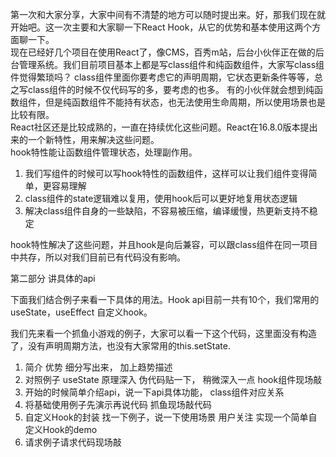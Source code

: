 第一次和大家分享，大家中间有不清楚的地方可以随时提出来。好，那我们现在就开始吧。这一次主要和大家聊一下React Hook，从它的优势和基本使用这两个方面聊一下。  
现在已经好几个项目在使用React了，像CMS，百秀m站，后台小伙伴正在做的后台管理系统。我们目前项目基本上都是写class组件和纯函数组件，大家写class组件觉得繁琐吗？ class组件里面你要考虑它的声明周期，它状态更新条件等等，总之写class组件的时候不仅代码写的多，要考虑的也多。  有的小伙伴就会想到纯函数组件，但是纯函数组件不能持有状态，也无法使用生命周期，所以使用场景也是比较有限。   
 React社区还是比较成熟的，一直在持续优化这些问题。React在16.8.0版本提出来的一个新特性，用来解决这些问题。  
 hook特性能让函数组件管理状态，处理副作用。  
 1.  我们写组件的时候可以写hook特性的函数组件，这样可以让我们组件变得简单，更容易理解  
 2. class组件的state逻辑难以复用，使用hook后可以更好地复用状态逻辑  
 3. 解决class组件自身的一些缺陷，不容易被压缩，编译缓慢，热更新支持不稳定  
 
 hook特性解决了这些问题，并且hook是向后兼容，可以跟class组件在同一项目中共存，所以对我们目前已有代码没有影响。
 
 第二部分 讲具体的api  
 
 下面我们结合例子来看一下具体的用法。Hook api目前一共有10个，我们常用的useState，useEffect 自定义hook。  
 
 我们先来看一个抓鱼小游戏的例子，大家可以看一下这个代码，这里面没有构造了，没有声明周期方法，也没有大家常用的this.setState.   

 1. 简介 优势 细分写出来， 加上趋势描述
 2. 对照例子  useState 原理深入 伪代码贴一下， 稍微深入一点 hook组件现场敲
 3. 开始的时候简单介绍api，说一下api具体功能， class组件对应关系
 4. 将基础使用例子先演示再说代码 抓鱼现场敲代码 
 5. 自定义Hook的封装 找一下例子，说一下使用场景 用户关注  实现一个简单自定义Hook的demo
 6. 请求例子请求代码现场敲



